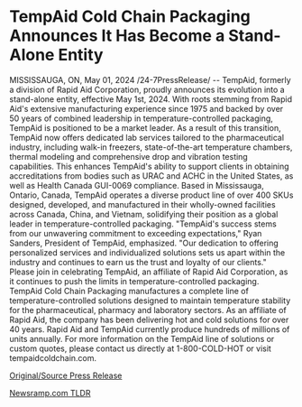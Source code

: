 # TempAid Cold Chain Packaging Announces It Has Become a Stand-Alone Entity

MISSISSAUGA, ON, May 01, 2024 /24-7PressRelease/ -- TempAid, formerly a division of Rapid Aid Corporation, proudly announces its evolution into a stand-alone entity, effective May 1st, 2024. With roots stemming from Rapid Aid's extensive manufacturing experience since 1975 and backed by over 50 years of combined leadership in temperature-controlled packaging, TempAid is positioned to be a market leader.  As a result of this transition, TempAid now offers dedicated lab services tailored to the pharmaceutical industry, including walk-in freezers, state-of-the-art temperature chambers, thermal modeling and comprehensive drop and vibration testing capabilities. This enhances TempAid's ability to support clients in obtaining accreditations from bodies such as URAC and ACHC in the United States, as well as Health Canada GUI-0069 compliance.  Based in Mississauga, Ontario, Canada, TempAid operates a diverse product line of over 400 SKUs designed, developed, and manufactured in their wholly-owned facilities across Canada, China, and Vietnam, solidifying their position as a global leader in temperature-controlled packaging.  "TempAid's success stems from our unwavering commitment to exceeding expectations," Ryan Sanders, President of TempAid, emphasized. "Our dedication to offering personalized services and individualized solutions sets us apart within the industry and continues to earn us the trust and loyalty of our clients."  Please join in celebrating TempAid, an affiliate of Rapid Aid Corporation, as it continues to push the limits in temperature-controlled packaging.  TempAid Cold Chain Packaging manufactures a complete line of temperature-controlled solutions designed to maintain temperature stability for the pharmaceutical, pharmacy and laboratory sectors. As an affiliate of Rapid Aid, the company has been delivering hot and cold solutions for over 40 years. Rapid Aid and TempAid currently produce hundreds of millions of units annually. For more information on the TempAid line of solutions or custom quotes, please contact us directly at 1-800-COLD-HOT or visit tempaidcoldchain.com. 

[Original/Source Press Release](https://www.24-7pressrelease.com/press-release/510545/tempaid-cold-chain-packaging-announces-it-has-become-a-stand-alone-entity) 

[Newsramp.com TLDR](https://newsramp.com/None) 